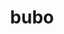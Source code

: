 ---
title: bubo
meaning: owl
pos: nounthird
genitive: bubonis
abbgender: m.
abbgender2: masc.
gender: masculine
declension: third
---